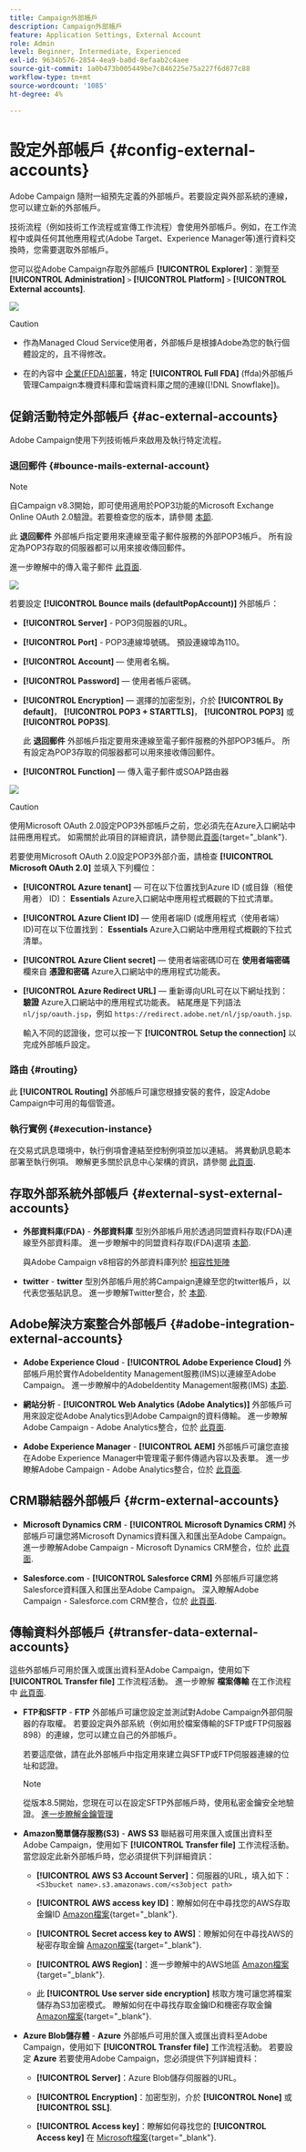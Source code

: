 ```yaml
---
title: Campaign外部帳戶
description: Campaign外部帳戶
feature: Application Settings, External Account
role: Admin
level: Beginner, Intermediate, Experienced
exl-id: 9634b576-2854-4ea9-ba0d-8efaab2c4aee
source-git-commit: 1a0b473b005449be7c846225e75a227f6d877c88
workflow-type: tm+mt
source-wordcount: '1085'
ht-degree: 4%

---
```



# 設定外部帳戶 {#config-external-accounts}

Adobe Campaign 隨附一組預先定義的外部帳戶。若要設定與外部系統的連線，您可以建立新的外部帳戶。

技術流程（例如技術工作流程或宣傳工作流程）會使用外部帳戶。例如，在工作流程中或與任何其他應用程式(Adobe Target、Experience Manager等)進行資料交換時，您需要選取外部帳戶。

您可以從Adobe Campaign存取外部帳戶 **[!UICONTROL Explorer]**：瀏覽至 **[!UICONTROL Administration]** `>` **[!UICONTROL Platform]** `>` **[!UICONTROL External accounts]**.

![](assets/external-accounts.png)


>[!CAUTION]
>
>* 作為Managed Cloud Service使用者，外部帳戶是根據Adobe為您的執行個體設定的，且不得修改。
>
>* 在的內容中 [企業(FFDA)部署](../architecture/enterprise-deployment.md)，特定 **[!UICONTROL Full FDA]** (ffda)外部帳戶管理Campaign本機資料庫和雲端資料庫之間的連線([!DNL Snowflake])。
>

## 促銷活動特定外部帳戶 {#ac-external-accounts}

Adobe Campaign使用下列技術帳戶來啟用及執行特定流程。

### 退回郵件 {#bounce-mails-external-account}

>[!NOTE]
>
>自Campaign v8.3開始，即可使用適用於POP3功能的Microsoft Exchange Online OAuth 2.0驗證。若要檢查您的版本，請參閱 [本節](../start/compatibility-matrix.md#how-to-check-your-campaign-version-and-buildversion).
>

此 **退回郵件** 外部帳戶指定要用來連線至電子郵件服務的外部POP3帳戶。 所有設定為POP3存取的伺服器都可以用來接收傳回郵件。

進一步瞭解中的傳入電子郵件 [此頁面](https://experienceleague.adobe.com/docs/campaign/automation/workflows/wf-activities/event-activities/inbound-emails.html).

![](assets/bounce_external_1.png)

若要設定 **[!UICONTROL Bounce mails (defaultPopAccount)]** 外部帳戶：

* **[!UICONTROL Server]** - POP3伺服器的URL。

* **[!UICONTROL Port]** - POP3連線埠號碼。 預設連線埠為110。

* **[!UICONTROL Account]**  — 使用者名稱。

* **[!UICONTROL Password]**  — 使用者帳戶密碼。

* **[!UICONTROL Encryption]**  — 選擇的加密型別，介於 **[!UICONTROL By default]**， **[!UICONTROL POP3 + STARTTLS]**， **[!UICONTROL POP3]** 或 **[!UICONTROL POP3S]**.

  此 **退回郵件** 外部帳戶指定要用來連線至電子郵件服務的外部POP3帳戶。 所有設定為POP3存取的伺服器都可以用來接收傳回郵件。

* **[!UICONTROL Function]**  — 傳入電子郵件或SOAP路由器

![](assets/bounce_external_2.png)

>[!CAUTION]
>
>使用Microsoft OAuth 2.0設定POP3外部帳戶之前，您必須先在Azure入口網站中註冊應用程式。 如需關於此項目的詳細資訊，請參閱此[頁面](https://docs.microsoft.com/en-us/azure/active-directory/develop/quickstart-register-app){target="_blank"}.
>

若要使用Microsoft OAuth 2.0設定POP3外部介面，請檢查 **[!UICONTROL Microsoft OAuth 2.0]** 並填入下列欄位：

* **[!UICONTROL Azure tenant]**  — 可在以下位置找到Azure ID (或目錄（租使用者） ID)： **Essentials** Azure入口網站中應用程式概觀的下拉式清單。

* **[!UICONTROL Azure Client ID]**  — 使用者端ID (或應用程式（使用者端） ID)可在以下位置找到： **Essentials** Azure入口網站中應用程式概觀的下拉式清單。

* **[!UICONTROL Azure Client secret]**  — 使用者端密碼ID可在 **使用者端密碼** 欄來自 **憑證和密碼** Azure入口網站中的應用程式功能表。

* **[!UICONTROL Azure Redirect URL]**  — 重新導向URL可在以下網址找到： **驗證** Azure入口網站中的應用程式功能表。 結尾應是下列語法 `nl/jsp/oauth.jsp`，例如 `https://redirect.adobe.net/nl/jsp/oauth.jsp`.

  輸入不同的認證後，您可以按一下 **[!UICONTROL Setup the connection]** 以完成外部帳戶設定。

### 路由 {#routing}

此 **[!UICONTROL Routing]** 外部帳戶可讓您根據安裝的套件，設定Adobe Campaign中可用的每個管道。

### 執行實例 {#execution-instance}

在交易式訊息環境中，執行例項會連結至控制例項並加以連結。 將異動訊息範本部署至執行例項。 瞭解更多關於訊息中心架構的資訊，請參閱 [此頁面](../architecture/architecture.md#transac-msg-archi).

## 存取外部系統外部帳戶 {#external-syst-external-accounts}

* **外部資料庫(FDA)** - **外部資料庫** 型別外部帳戶用於透過同盟資料存取(FDA)連線至外部資料庫。 進一步瞭解中的同盟資料存取(FDA)選項 [本節](../connect/fda.md).

  與Adobe Campaign v8相容的外部資料庫列於 [相容性矩陣](../start/compatibility-matrix.md)

* **twitter** - **twitter** 型別外部帳戶用於將Campaign連線至您的twitter帳戶，以代表您張貼訊息。 進一步瞭解Twitter整合，於 [本節](../connect/ac-tw.md).

## Adobe解決方案整合外部帳戶 {#adobe-integration-external-accounts}

* **Adobe Experience Cloud** - **[!UICONTROL Adobe Experience Cloud]** 外部帳戶用於實作AdobeIdentity Management服務(IMS)以連線至Adobe Campaign。 進一步瞭解中的AdobeIdentity Management服務(IMS) [本節](../start/connect.md#logon-to-ac).

* **網站分析** - **[!UICONTROL Web Analytics (Adobe Analytics)]** 外部帳戶可用來設定從Adobe Analytics到Adobe Campaign的資料傳輸。 進一步瞭解Adobe Campaign - Adobe Analytics整合，位於 [此頁面](../connect/ac-aa.md).

* **Adobe Experience Manager** - **[!UICONTROL AEM]** 外部帳戶可讓您直接在Adobe Experience Manager中管理電子郵件傳遞內容以及表單。 進一步瞭解Adobe Campaign - Adobe Analytics整合，位於 [此頁面](../connect/ac-aem.md).


## CRM聯結器外部帳戶 {#crm-external-accounts}

* **Microsoft Dynamics CRM** - **[!UICONTROL Microsoft Dynamics CRM]** 外部帳戶可讓您將Microsoft Dynamics資料匯入和匯出至Adobe Campaign。 進一步瞭解Adobe Campaign - Microsoft Dynamics CRM整合，位於 [此頁面](../connect/ac-ms-dyn.md).

* **Salesforce.com** - **[!UICONTROL Salesforce CRM]** 外部帳戶可讓您將Salesforce資料匯入和匯出至Adobe Campaign。 深入瞭解Adobe Campaign - Salesforce.com CRM整合，位於 [此頁面](../connect/ac-sfdc.md).

## 傳輸資料外部帳戶 {#transfer-data-external-accounts}

這些外部帳戶可用於匯入或匯出資料至Adobe Campaign，使用如下 **[!UICONTROL Transfer file]** 工作流程活動。 進一步瞭解 **檔案傳輸** 在工作流程中 [此頁面](https://experienceleague.adobe.com/docs/campaign/automation/workflows/wf-activities/event-activities/file-transfer.html).

* **FTP和SFTP** - **FTP** 外部帳戶可讓您設定並測試對Adobe Campaign外部伺服器的存取權。 若要設定與外部系統（例如用於檔案傳輸的SFTP或FTP伺服器898）的連線，您可以建立自己的外部帳戶。

  若要這麼做，請在此外部帳戶中指定用來建立與SFTP或FTP伺服器連線的位址和認證。

  >[!NOTE]
  >
  >從版本8.5開始，您現在可以在設定SFTP外部帳戶時，使用私密金鑰安全地驗證。 [進一步瞭解金鑰管理](https://experienceleague.adobe.com/docs/control-panel/using/sftp-management/key-management.html)

* **Amazon簡單儲存服務(S3)** - **AWS S3** 聯結器可用來匯入或匯出資料至Adobe Campaign，使用如下 **[!UICONTROL Transfer file]** 工作流程活動。 當您設定此新外部帳戶時，您必須提供下列詳細資訊：

   * **[!UICONTROL AWS S3 Account Server]**：伺服器的URL，填入如下：   `<S3bucket name>.s3.amazonaws.com/<s3object path>`

   * **[!UICONTROL AWS access key ID]**：瞭解如何在中尋找您的AWS存取金鑰ID [Amazon檔案](https://docs.aws.amazon.com/general/latest/gr/aws-sec-cred-types.html#access-keys-and-secret-access-keys){target="_blank"}.

   * **[!UICONTROL Secret access key to AWS]**：瞭解如何在中尋找AWS的秘密存取金鑰 [Amazon檔案](https://aws.amazon.com/fr/blogs/security/wheres-my-secret-access-key/){target="_blank"}.

   * **[!UICONTROL AWS Region]**：進一步瞭解中的AWS地區 [Amazon檔案](https://aws.amazon.com/about-aws/global-infrastructure/regions_az/){target="_blank"}.

   * 此 **[!UICONTROL Use server side encryption]** 核取方塊可讓您將檔案儲存為S3加密模式。 瞭解如何在中尋找存取金鑰ID和機密存取金鑰 [Amazon檔案](https://docs.aws.amazon.com/general/latest/gr/aws-sec-cred-types.html#access-keys-and-secret-access-keys){target="_blank"}.

* **Azure Blob儲存體** - **Azure** 外部帳戶可用於匯入或匯出資料至Adobe Campaign，使用如下 **[!UICONTROL Transfer file]** 工作流程活動。 若要設定 **Azure** 若要使用Adobe Campaign，您必須提供下列詳細資料：

   * **[!UICONTROL Server]**：Azure Blob儲存伺服器的URL。

   * **[!UICONTROL Encryption]**：加密型別，介於 **[!UICONTROL None]** 或 **[!UICONTROL SSL]**.

   * **[!UICONTROL Access key]**：瞭解如何尋找您的 **[!UICONTROL Access key]** 在 [Microsoft檔案](https://docs.microsoft.com/en-us/azure/storage/common/storage-account-keys-manage?tabs=azure-portal){target="_blank"}.
